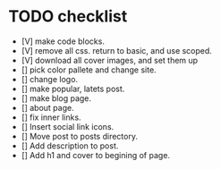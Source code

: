 # TODO checklist

- [V] make code blocks.
- [V] remove all css. return to basic, and use scoped.
- [V] download all cover images, and set them up
- [] pick color pallete and change site.
- [] change logo.
- [] make popular, latets post.
- [] make blog page.
- [] about page.
- [] fix inner links.
- [] Insert social link icons.
- [] Move post to posts directory.
- [] Add description to post.
- [] Add h1 and cover to begining of page.
